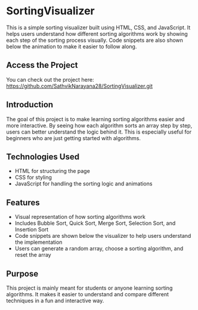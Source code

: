 # SortingVisualizer

This is a simple sorting visualizer built using HTML, CSS, and JavaScript. It helps users understand how different sorting algorithms work by showing each step of the sorting process visually. Code snippets are also shown below the animation to make it easier to follow along.

## Access the Project

You can check out the project here: https://github.com/SathvikNarayana28/SortingVisualizer.git

## Introduction

The goal of this project is to make learning sorting algorithms easier and more interactive. By seeing how each algorithm sorts an array step by step, users can better understand the logic behind it. This is especially useful for beginners who are just getting started with algorithms.

## Technologies Used

- HTML for structuring the page  
- CSS for styling  
- JavaScript for handling the sorting logic and animations

## Features

- Visual representation of how sorting algorithms work  
- Includes Bubble Sort, Quick Sort, Merge Sort, Selection Sort, and Insertion Sort  
- Code snippets are shown below the visualizer to help users understand the implementation  
- Users can generate a random array, choose a sorting algorithm, and reset the array

## Purpose

This project is mainly meant for students or anyone learning sorting algorithms. It makes it easier to understand and compare different techniques in a fun and interactive way.
